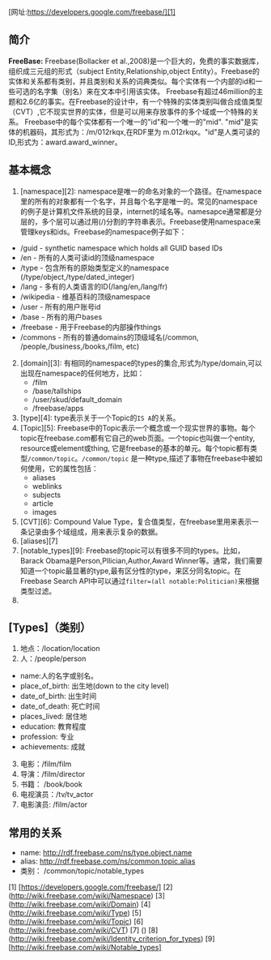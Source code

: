 [网址:https://developers.google.com/freebase/][1]
## 简介
__FreeBase:__ Freebase(Bollacker et al.,2008)是一个巨大的，免费的事实数据库，组织成三元组的形式（subject Entity,Relationship,object Entity）。Freebase的实体和关系都有类别，并且类别和关系的词典类似。每个实体有一个内部的id和一些可选的名字集（别名）来在文本中引用该实体。
Freebase有超过46million的主题和2.6亿的事实。在Freebase的设计中，有一个特殊的实体类别叫做合成值类型（CVT）,它不现实世界的实体，但是可以用来存放事件的多个域或一个特殊的关系。
Freebase中的每个实体都有一个唯一的"id"和一个唯一的"mid". "mid"是实体的机器码，其形式为：/m/012rkqx,在RDF里为 m.012rkqx。"id"是人类可读的ID,形式为：award.award_winner。 

## 基本概念
1. [namespace][2]: namespace是唯一的命名对象的一个路径。在namespace里的所有的对象都有一个名字，并且每个名字是唯一的。常见的namespace的例子是计算机文件系统的目录，internet的域名等。namesapce通常都是分层的，多个层可以通过用(/)分割的字符串表示。Freebase使用namespace来管理keys和ids。Freebase的namespace例子如下：
  * /guid - synthetic namespace which holds all GUID based IDs 
  * /en - 所有的人类可读id的顶级namespace
  * /type - 包含所有的原始类型定义的namespace (/type/object,/type/dated_integer)
  * /lang - 多有的人类语言的ID(/lang/en,/lang/fr)
  * /wikipedia - 维基百科的顶级namespace
  * /user - 所有的用户账号id
  * /base - 所有的用户bases
  * /freebase - 用于Freebase的内部操作things
  * /commons - 所有的普通domains的顶级域名(/common, /people,/business,/books,/film, etc)
2. [domain][3]: 有相同的namespace的types的集合,形式为/type/domain,可以出现在namespace的任何地方，比如：
    * /film
    * /base/tallships
    * /user/skud/default_domain
    * /freebase/apps
3. [type][4]: type表示关于一个Topic的`IS A`的关系。
4. [Topic][5]: Freebase中的Topic表示一个概念或一个现实世界的事物。每个topic在freebase.com都有它自己的web页面。一个topic也叫做一个entity, resource或element或thing, 它是freebase的基本的单元。每个topic都有类型`/common/topic`。`/common/topic` 是一种type,描述了事物在freebase中被如何使用，它的属性包括：
    * aliases
    * weblinks
    * subjects
    * article
    * images
5. [CVT][6]: Compound Value Type，复合值类型，在freebase里用来表示一条记录由多个域组成，用来表示复杂的数据。
6. [aliases][7]
7. [notable_types][9]: Freebase的topic可以有很多不同的types。比如，Barack Obama是Person,Pllician,Author,Award Winner等。通常，我们需要知道一个topic最显著的type,最有区分性的type，来区分同名topic。在Freebase Search API中可以通过`filter=(all notable:Politician)`来根据类型过滤。
8. 

## [Types]（类别）
1. 地点：/location/location
2. 人：/people/person
  * name:人的名字或别名。
  * place_of_birth: 出生地(down to the city level)
  * date_of_birth: 出生时间
  * date_of_death: 死亡时间
  * places_lived: 居住地
  * education: 教育程度
  * profession: 专业
  * achievements: 成就
3. 电影：/film/film
4. 导演：/film/director
5. 书籍：  /book/book  
6. 电视演员：/tv/tv_actor
7. 电影演员: /film/actor

## 常用的关系

* name: <http://rdf.freebase.com/ns/type.object.name>
* alias: <http://rdf.freebase.com/ns/common.topic.alias>
* 类别： /common/topic/notable_types





[1] [https://developers.google.com/freebase/]
[2] (http://wiki.freebase.com/wiki/Namespace)
[3] (http://wiki.freebase.com/wiki/Domain)
[4] (http://wiki.freebase.com/wiki/Type)
[5] (http://wiki.freebase.com/wiki/Topic)
[6] (http://wiki.freebase.com/wiki/CVT)
[7] ()
[8] (http://wiki.freebase.com/wiki/Identity_criterion_for_types)
[9] [http://wiki.freebase.com/wiki/Notable_types]
